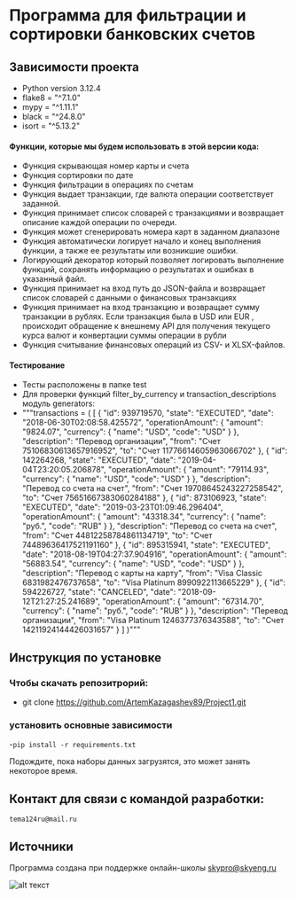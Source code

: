 # Программа для фильтрации и сортировки банковских счетов
## Зависимости проекта

- Python version 3.12.4
- flake8 = "^7.1.0"
- mypy = "^1.11.1"
- black = "^24.8.0"
- isort = "^5.13.2"

#### Функции, которые мы будем использовать в этой версии кода:

- Функция скрывающая номер карты и счета
- Функция сортировки по дате
- Функция фильтрации в операциях по счетам
- Функция выдает транзакции, где валюта операции соответствует заданной.
- Функция принимает список словарей с транзакциями и возвращает описание 
   каждой операции по очереди.
- Функция может сгенерировать номера карт в заданном диапазоне
- Функция автоматически логирует начало и конец выполнения функции, а также ее результаты или возникшие ошибки.
- Логирующий декоратор который позволяет логировать выполнение функций, сохранять информацию о результатах и ошибках в указанный файл.
- Функция принимает на вход путь до JSON-файла и возвращает список словарей с данными о финансовых транзакциях
- Функция  принимает на вход транзакцию и возвращает сумму транзакции в рублях. Если транзакция была в 
USD
 или 
EUR
, происходит обращение к внешнему API для получения текущего курса валют и конвертации суммы операции в рубли
- Функция считывание финансовых операций из CSV- и XLSX-файлов.
#### Тестирование 
- Тесты расположены в папке test
- Для проверки функций filter_by_currency и transaction_descriptions модуль generators:
- """transactions = (
    [
        {
            "id": 939719570,
            "state": "EXECUTED",
            "date": "2018-06-30T02:08:58.425572",
            "operationAmount": {
                "amount": "9824.07",
                "currency": {
                    "name": "USD",
                    "code": "USD"
                }
            },
            "description": "Перевод организации",
            "from": "Счет 75106830613657916952",
            "to": "Счет 11776614605963066702"
        },
        {
            "id": 142264268,
            "state": "EXECUTED",
            "date": "2019-04-04T23:20:05.206878",
            "operationAmount": {
                "amount": "79114.93",
                "currency": {
                    "name": "USD",
                    "code": "USD"
                }
            },
            "description": "Перевод со счета на счет",
            "from": "Счет 19708645243227258542",
            "to": "Счет 75651667383060284188"
        },
        {
            "id": 873106923,
            "state": "EXECUTED",
            "date": "2019-03-23T01:09:46.296404",
            "operationAmount": {
                "amount": "43318.34",
                "currency": {
                    "name": "руб.",
                    "code": "RUB"
                }
            },
            "description": "Перевод со счета на счет",
            "from": "Счет 44812258784861134719",
            "to": "Счет 74489636417521191160"
        },
        {
            "id": 895315941,
            "state": "EXECUTED",
            "date": "2018-08-19T04:27:37.904916",
            "operationAmount": {
                "amount": "56883.54",
                "currency": {
                    "name": "USD",
                    "code": "USD"
                }
            },
            "description": "Перевод с карты на карту",
            "from": "Visa Classic 6831982476737658",
            "to": "Visa Platinum 8990922113665229"
        },
        {
            "id": 594226727,
            "state": "CANCELED",
            "date": "2018-09-12T21:27:25.241689",
            "operationAmount": {
                "amount": "67314.70",
                "currency": {
                    "name": "руб.",
                    "code": "RUB"
                }
            },
            "description": "Перевод организации",
            "from": "Visa Platinum 1246377376343588",
            "to": "Счет 14211924144426031657"
        }
    ]
)"""





## Инструкция по установке
### Чтобы скачать репозитрорий:

- git clone https://github.com/ArtemKazagashev89/Project1.git

###  установить основные зависимости

-```pip install -r requirements.txt```

Подождите, пока наборы данных загрузятся, это может занять некоторое время. 


## Контакт для связи с командой разработки:
`tema124ru@mail.ru`


## Источники
Программа создана при поддержке онлайн-школы [skypro@skyeng.ru](https://sky.pro/#giftpopup) 

 ![alt текст](https://static.tildacdn.com/tild3364-3965-4237-b664-363533643431/Group_1321317003.svg)



